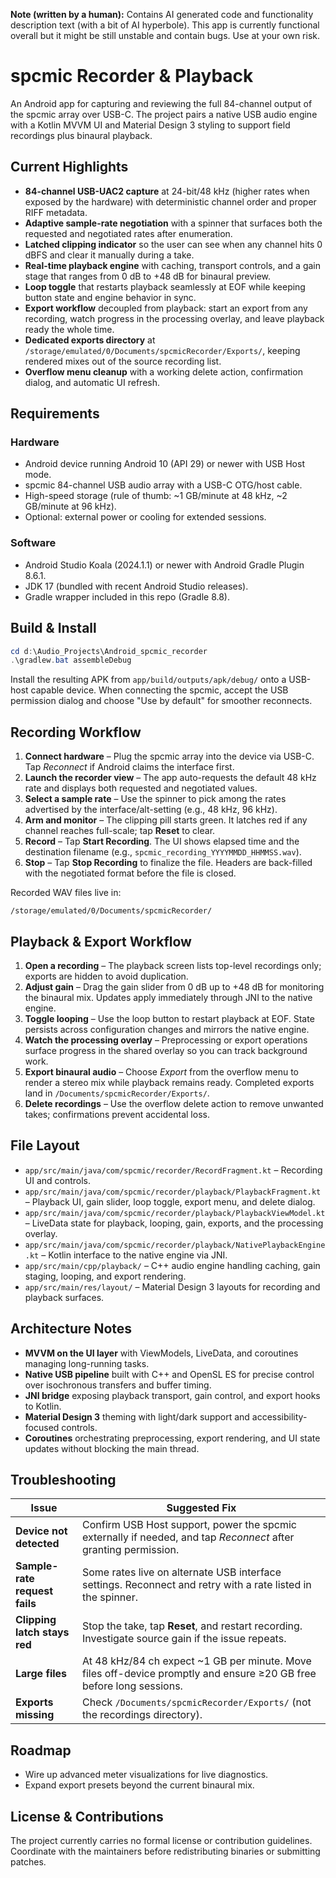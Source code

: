 **Note (written by a human):** Contains AI generated code and functionality description text (with a bit of AI hyperbole). This app is currently functional overall but it might be still unstable and contain bugs. Use at your own risk.

# spcmic Recorder & Playback

An Android app for capturing and reviewing the full 84-channel output of the spcmic array over USB-C. The project pairs a native USB audio engine with a Kotlin MVVM UI and Material Design 3 styling to support field recordings plus binaural playback.

## Current Highlights

- **84-channel USB-UAC2 capture** at 24-bit/48 kHz (higher rates when exposed by the hardware) with deterministic channel order and proper RIFF metadata.
- **Adaptive sample-rate negotiation** with a spinner that surfaces both the requested and negotiated rates after enumeration.
- **Latched clipping indicator** so the user can see when any channel hits 0 dBFS and clear it manually during a take.
- **Real-time playback engine** with caching, transport controls, and a gain stage that ranges from 0 dB to +48 dB for binaural preview.
- **Loop toggle** that restarts playback seamlessly at EOF while keeping button state and engine behavior in sync.
- **Export workflow** decoupled from playback: start an export from any recording, watch progress in the processing overlay, and leave playback ready the whole time.
- **Dedicated exports directory** at `/storage/emulated/0/Documents/spcmicRecorder/Exports/`, keeping rendered mixes out of the source recording list.
- **Overflow menu cleanup** with a working delete action, confirmation dialog, and automatic UI refresh.

## Requirements

### Hardware
- Android device running Android 10 (API 29) or newer with USB Host mode.
- spcmic 84-channel USB audio array with a USB-C OTG/host cable.
- High-speed storage (rule of thumb: ~1 GB/minute at 48 kHz, ~2 GB/minute at 96 kHz).
- Optional: external power or cooling for extended sessions.

### Software
- Android Studio Koala (2024.1.1) or newer with Android Gradle Plugin 8.6.1.
- JDK 17 (bundled with recent Android Studio releases).
- Gradle wrapper included in this repo (Gradle 8.8).

## Build & Install

```powershell
cd d:\Audio_Projects\Android_spcmic_recorder
.\gradlew.bat assembleDebug
```

Install the resulting APK from `app/build/outputs/apk/debug/` onto a USB-host capable device. When connecting the spcmic, accept the USB permission dialog and choose "Use by default" for smoother reconnects.

## Recording Workflow

1. **Connect hardware** – Plug the spcmic array into the device via USB-C. Tap *Reconnect* if Android claims the interface first.
2. **Launch the recorder view** – The app auto-requests the default 48 kHz rate and displays both requested and negotiated values.
3. **Select a sample rate** – Use the spinner to pick among the rates advertised by the interface/alt-setting (e.g., 48 kHz, 96 kHz).
4. **Arm and monitor** – The clipping pill starts green. It latches red if any channel reaches full-scale; tap **Reset** to clear.
5. **Record** – Tap **Start Recording**. The UI shows elapsed time and the destination filename (e.g., `spcmic_recording_YYYYMMDD_HHMMSS.wav`).
6. **Stop** – Tap **Stop Recording** to finalize the file. Headers are back-filled with the negotiated format before the file is closed.

Recorded WAV files live in:

```
/storage/emulated/0/Documents/spcmicRecorder/
```

## Playback & Export Workflow

1. **Open a recording** – The playback screen lists top-level recordings only; exports are hidden to avoid duplication.
2. **Adjust gain** – Drag the gain slider from 0 dB up to +48 dB for monitoring the binaural mix. Updates apply immediately through JNI to the native engine.
3. **Toggle looping** – Use the loop button to restart playback at EOF. State persists across configuration changes and mirrors the native engine.
4. **Watch the processing overlay** – Preprocessing or export operations surface progress in the shared overlay so you can track background work.
5. **Export binaural audio** – Choose *Export* from the overflow menu to render a stereo mix while playback remains ready. Completed exports land in `/Documents/spcmicRecorder/Exports/`.
6. **Delete recordings** – Use the overflow delete action to remove unwanted takes; confirmations prevent accidental loss.

## File Layout

- `app/src/main/java/com/spcmic/recorder/RecordFragment.kt` – Recording UI and controls.
- `app/src/main/java/com/spcmic/recorder/playback/PlaybackFragment.kt` – Playback UI, gain slider, loop toggle, export menu, and delete dialog.
- `app/src/main/java/com/spcmic/recorder/playback/PlaybackViewModel.kt` – LiveData state for playback, looping, gain, exports, and the processing overlay.
- `app/src/main/java/com/spcmic/recorder/playback/NativePlaybackEngine.kt` – Kotlin interface to the native engine via JNI.
- `app/src/main/cpp/playback/` – C++ audio engine handling caching, gain staging, looping, and export rendering.
- `app/src/main/res/layout/` – Material Design 3 layouts for recording and playback surfaces.

## Architecture Notes

- **MVVM on the UI layer** with ViewModels, LiveData, and coroutines managing long-running tasks.
- **Native USB pipeline** built with C++ and OpenSL ES for precise control over isochronous transfers and buffer timing.
- **JNI bridge** exposing playback transport, gain control, and export hooks to Kotlin.
- **Material Design 3** theming with light/dark support and accessibility-focused controls.
- **Coroutines** orchestrating preprocessing, export rendering, and UI state updates without blocking the main thread.

## Troubleshooting

| Issue | Suggested Fix |
| --- | --- |
| **Device not detected** | Confirm USB Host support, power the spcmic externally if needed, and tap *Reconnect* after granting permission. |
| **Sample-rate request fails** | Some rates live on alternate USB interface settings. Reconnect and retry with a rate listed in the spinner. |
| **Clipping latch stays red** | Stop the take, tap **Reset**, and restart recording. Investigate source gain if the issue repeats. |
| **Large files** | At 48 kHz/84 ch expect ~1 GB per minute. Move files off-device promptly and ensure ≥20 GB free before long sessions. |
| **Exports missing** | Check `/Documents/spcmicRecorder/Exports/` (not the recordings directory). |

## Roadmap

- Wire up advanced meter visualizations for live diagnostics.
- Expand export presets beyond the current binaural mix.

## License & Contributions

The project currently carries no formal license or contribution guidelines. Coordinate with the maintainers before redistributing binaries or submitting patches.
